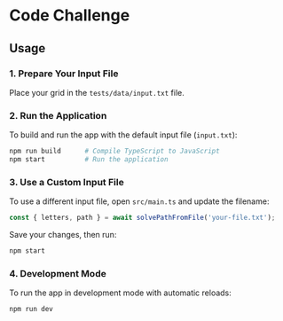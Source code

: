 # Code Challenge

## Usage

### 1. Prepare Your Input File

Place your grid in the `tests/data/input.txt` file.  

### 2. Run the Application

To build and run the app with the default input file (`input.txt`):

```sh
npm run build      # Compile TypeScript to JavaScript
npm start          # Run the application
```

### 3. Use a Custom Input File

To use a different input file, open `src/main.ts` and update the filename:

```typescript
const { letters, path } = await solvePathFromFile('your-file.txt');
```

Save your changes, then run:

```sh
npm start
```

### 4. Development Mode

To run the app in development mode with automatic reloads:

```sh
npm run dev
```